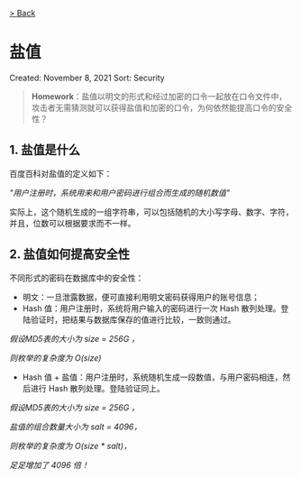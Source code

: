 [> Back](../README.md#网络安全)

# 盐值

Created: November 8, 2021
Sort: Security

> **Homework**：盐值以明文的形式和经过加密的口令一起放在口令文件中，攻击者无需猜测就可以获得盐值和加密的口令，为何依然能提高口令的安全性？
> 

## **1. 盐值是什么**

百度百科对盐值的定义如下：

*"用户注册时，系统用来和用户密码进行组合而生成的随机数值"*

实际上，这个随机生成的一组字符串，可以包括随机的大小写字母、数字、字符，并且，位数可以根据要求而不一样。

## **2. 盐值如何提高安全性**

不同形式的密码在数据库中的安全性：

- 明文：一旦泄露数据，便可直接利用明文密码获得用户的账号信息；
- Hash 值：用户注册时，系统将用户输入的密码进行一次 Hash 散列处理。登陆验证时，把结果与数据库保存的值进行比较，一致则通过。

*假设MD5表的大小为 size = 256G ，*

*则枚举的复杂度为 O(size)*

- Hash 值 + 盐值：用户注册时，系统随机生成一段数值，与用户密码相连，然后进行 Hash 散列处理。登陆验证同上。

*假设MD5表的大小为 size = 256G ，*

*盐值的组合数量大小为 salt = 4096，*

*则枚举的复杂度为 O(size * salt)，*

*足足增加了 4096 倍！*